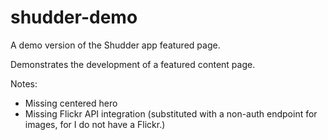 # shudder-demo

A demo version of the Shudder app featured page.

Demonstrates the development of a featured content page.

Notes:
- Missing centered hero
- Missing Flickr API integration (substituted with a non-auth endpoint for images, for I do not have a Flickr.)
